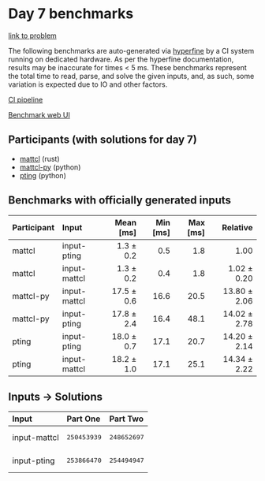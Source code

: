 # Day 7 benchmarks

[link to problem](https://adventofcode.com/2023/day/7)

The following benchmarks are auto-generated via
[hyperfine](https://github.com/sharkdp/hyperfine) by a CI system running on
dedicated hardware. As per the hyperfine documentation, results may be
inaccurate for times < 5 ms. These benchmarks represent the total time to read,
parse, and solve the given inputs, and, as such, some variation is expected due
to IO and other factors.

[CI pipeline](http://ci.papercode.net:8080/teams/main/pipelines/aoc2023)

[Benchmark web UI](https://aoc.ancalagon.black)


## Participants (with solutions for day 7)

- [mattcl](https://github.com/mattcl/aoc2023) (rust)
- [mattcl-py](https://github.com/mattcl/aoc2023-py) (python)
- [pting](https://github.com/pting/aoc2023) (python)


## Benchmarks with officially generated inputs

| Participant | Input | Mean [ms] | Min [ms] | Max [ms] | Relative |
|:---|:---|---:|---:|---:|---:|
| mattcl | input-pting | 1.3 ± 0.2 | 0.5 | 1.8 | 1.00 |
| mattcl | input-mattcl | 1.3 ± 0.2 | 0.4 | 1.8 | 1.02 ± 0.20 |
| mattcl-py | input-mattcl | 17.5 ± 0.6 | 16.6 | 20.5 | 13.80 ± 2.06 |
| mattcl-py | input-pting | 17.8 ± 2.4 | 16.4 | 48.1 | 14.02 ± 2.78 |
| pting | input-pting | 18.0 ± 0.7 | 17.1 | 20.7 | 14.20 ± 2.14 |
| pting | input-mattcl | 18.2 ± 1.0 | 17.1 | 25.1 | 14.34 ± 2.22 |


## Inputs -> Solutions

| Input | Part One | Part Two |
|:---|:---|:---|
|input-mattcl|<pre>250453939</pre>|<pre>248652697</pre>|
|input-pting|<pre>253866470</pre>|<pre>254494947</pre>|